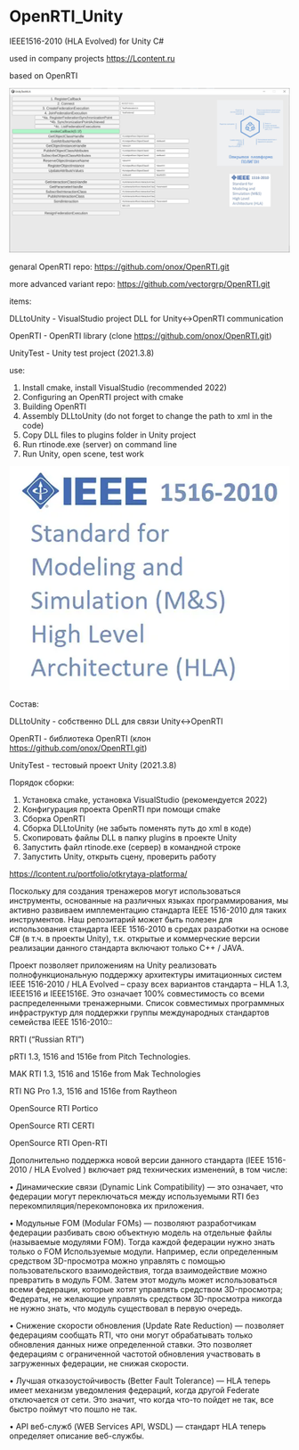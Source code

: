 # OpenRTI_Unity
IEEE1516-2010 (HLA Evolved) for Unity C#

used in company projects https://Lcontent.ru

based on OpenRTI

![plot](./UnityTest/Assets/pic/3.png)


genaral OpenRTI repo:
https://github.com/onox/OpenRTI.git

more advanced variant repo:
https://github.com/vectorgrp/OpenRTI.git

items:

DLLtoUnity - VisualStudio project DLL for Unity<->OpenRTI communication

OpenRTI - OpenRTI library (clone https://github.com/onox/OpenRTI.git)

UnityTest - Unity test project (2021.3.8)


use:

1. Install cmake, install VisualStudio (recommended 2022)
2. Configuring an OpenRTI project with cmake
3. Building OpenRTI
4. Assembly DLLtoUnity (do not forget to change the path to xml in the code)
5. Copy DLL files to plugins folder in Unity project
6. Run rtinode.exe (server) on command line
7. Run Unity, open scene, test work


![plot](./UnityTest/Assets/pic/2.png)


Состав:

DLLtoUnity - собственно DLL для связи Unity<->OpenRTI

OpenRTI - библиотека OpenRTI (клон https://github.com/onox/OpenRTI.git)

UnityTest - тестовый проект Unity (2021.3.8)


Порядок сборки:
1. Установка cmake, установка VisualStudio (рекомендуется 2022)
2. Конфигурация проекта OpenRTI при помощи cmake
3. Сборка OpenRTI
4. Сборка DLLtoUnity (не забыть поменять путь до xml в коде)
5. Скопировать файлы DLL в папку plugins в проекте Unity
6. Запустить файл rtinode.exe (сервер) в командной строке
7. Запустить Unity, открыть сцену, проверить работу

https://lcontent.ru/portfolio/otkrytaya-platforma/

Поскольку для создания тренажеров могут использоваться инструменты, основанные на различных языках программирования, мы активно развиваем имплементацию стандарта  IEEE 1516-2010 для таких инструментов. Наш репозитарий может быть полезен для использования стандарта IEEE 1516-2010 в средах разработки на основе C# (в т.ч. в проекты Unity), т.к. открытые и коммерческие версии реализации данного стандарта включают только C++ / JAVA.

Проект позволяет приложениям на Unity реализовать полнофункциональную поддержку  архитектуры имитационных систем IEEE 1516-2010 / HLA Evolved – сразу всех вариантов стандарта – HLA 1.3, IEEE1516 и IEEE1516E. Это означает 100% совместимость со всеми распределенными тренажерными. Список совместимых программных инфраструктур для поддержки группы международных стандартов семейства IEEE 1516-2010::

RRTI (“Russian RTI”)

pRTI 1.3, 1516 and 1516e from Pitch Technologies.

MAK RTI 1.3, 1516 and 1516e from Mak Technologies

RTI NG Pro 1.3, 1516 and 1516e from Raytheon

OpenSource RTI Portico

OpenSource RTI CERTI

OpenSource RTI Open-RTI


Дополнительно поддержка новой версии данного стандарта (IEEE 1516-2010 / HLA Evolved ) включает ряд технических изменений, в том числе:

• Динамические связи (Dynamic Link Compatibility) — это означает, что федерации могут переключаться между используемыми RTI без перекомпиляция/перекомпоновка их приложения.

• Модульные FOM (Modular FOMs) — позволяют разработчикам федерации разбивать свою объектную модель на отдельные файлы (называемые модулями FOM). Тогда каждой федерации нужно знать только о FOM Используемые модули. Например, если определенным средством 3D-просмотра можно управлять с помощью пользовательского взаимодействия,
тогда взаимодействие можно превратить в модуль FOM. Затем этот модуль может использоваться всеми федерации, которые хотят управлять средством 3D-просмотра; Федераты, не желающие управлять средством 3D-просмотра никогда не нужно знать, что модуль существовал в первую очередь.

• Снижение скорости обновления (Update Rate Reduction) — позволяет федерациям сообщать RTI, что они могут обрабатывать только обновления данных ниже определенной ставки. Это позволяет федерациям с ограниченной частотой обновления участвовать в загруженных федерации, не снижая скорости.

• Лучшая отказоустойчивость (Better Fault Tolerance) — HLA теперь имеет механизм уведомления федераций, когда другой Federate отключается от сети. Это значит, что когда что-то пойдет не так, все быстро поймут что пошло не так.

• API веб-служб (WEB Services API, WSDL) — стандарт HLA теперь определяет описание веб-службы.
